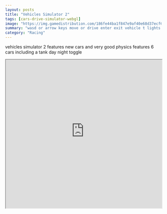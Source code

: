 ```yaml
---
layout: posts
title: "Vehicles Simulator 2"
tags: [cars-drive-simulator-webgl]
image: "https://img.gamedistribution.com/186fe44ba1f847e9af40e68d37ecf695-1280x720.jpeg"
summary: "wasd or arrow keys move or drive enter exit vehicle t lights l restart r horn b handbrake space bar camera switch c pause p menu esc"
category: "Racing"
---
```


vehicles simulator 2 features new cars and very good physics features 6 cars including a tank day night toggle

<iframe width="100%" height="480px;" src="https://html5.gamedistribution.com/186fe44ba1f847e9af40e68d37ecf695/"></iframe>